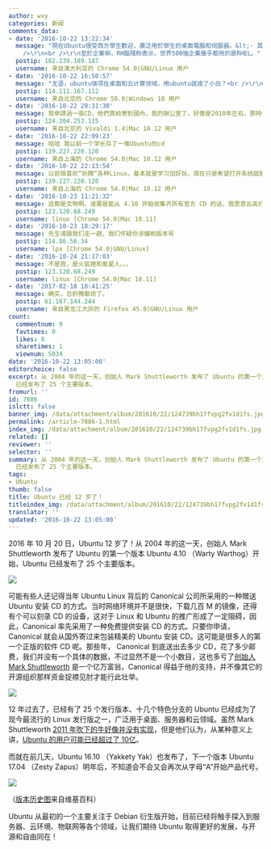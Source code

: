 ```yaml
---
author: wxy
categories: 新闻
comments_data:
- date: '2016-10-22 13:22:34'
  message: "現在Ubuntu很受西方學生歡迎，廣泛用於學生的桌面電腦和伺服器。&lt;- 其實感覺都是小白在用，看到大神一般都是用Arch或者Gentoo的<br
    />\r\n<br />\r\n至於企業嘛，RH腦殘粉表示，世界500強企業幾乎都用的是RHEL。"
  postip: 182.239.189.187
  username: 来自澳大利亚的 Chrome 54.0|GNU/Linux 用户
- date: '2016-10-22 16:50:57'
  message: "无语，ubuntu强项在桌面和云计算领域，用ubuntu就成了小白？<br />\r\n非得花费大量的时间去安装编译一个系统，这才是低手才会做的事，即开即用，即时上手才是王道，安装编译一个桌面linux系统在我看来并不能说明有多屌。"
  postip: 114.111.167.112
  username: 来自北京的 Chrome 50.0|Windows 10 用户
- date: '2016-10-22 20:31:30'
  message: 我申請過一張CD，他們真給寄到國內，我的辦公室了，好像是2010年左右，那時候Adobe PDF Reader還官方支持Linux。不過後來有兩次，我的系統崩潰了，從此就鎖定Debian和openSUSE，不過後來，16.04LTS我又裝上玩了玩，回憶了一下從前的記憶～
  postip: 124.204.253.115
  username: 来自北京的 Vivaldi 1.4|Mac 10.12 用户
- date: '2016-10-22 22:09:23'
  message: 哈哈 我以前一个学长存了一堆Ubuntu的cd
  postip: 139.227.220.120
  username: 来自上海的 Chrome 54.0|Mac 10.12 用户
- date: '2016-10-22 22:13:54'
  message: 以前很喜欢“折腾”各种Linux，基本就是学习加好玩，现在只是希望打开系统就能直接去做要做的事了，而不是花一堆时间弄好配置然后在进入正题，我主要用来做开发，不是做运维，而且运维也更希望自动化会方便点。这一点上基本上一个正常的Linux发型版都允许你去写脚本做配置，arch能做rh能做，Ubuntu也能做，一样的吧。
  postip: 139.227.220.120
  username: 来自上海的 Chrome 54.0|Mac 10.12 用户
- date: '2016-10-23 11:21:32'
  message: 这都是文物啊，谁要是能从 4.10 开始收集齐所有官方 CD 的话，我愿意出高价收过来~
  postip: 123.120.68.249
  username: linux [Chrome 54.0|Mac 10.11]
- date: '2016-10-23 18:29:17'
  message: 先生请跟我们走一趟，我们怀疑你涉嫌刷版本号
  postip: 114.86.56.34
  username: lpx [Chrome 54.0|GNU/Linux]
- date: '2016-10-24 21:17:03'
  message: 不是我，是火狐狸和氪星人。。。
  postip: 123.120.68.249
  username: linux [Chrome 54.0|Mac 10.11]
- date: '2017-02-18 18:41:25'
  message: 确实，总折腾都烦了。
  postip: 61.167.144.244
  username: 来自黑龙江大庆的 Firefox 45.0|GNU/Linux 用户
count:
  commentnum: 9
  favtimes: 0
  likes: 0
  sharetimes: 1
  viewnum: 5034
date: '2016-10-22 13:05:00'
editorchoice: false
excerpt: 从 2004 年的这一天，创始人 Mark Shuttleworth 发布了 Ubuntu 的第一个版本 Ubuntu 4.10 （Warty Warthog）开始，Ubuntu
  已经发布了 25 个主要版本。
fromurl: ''
id: 7886
islctt: false
banner_img: /data/attachment/album/201610/22/124739bh17fvpg2fv1d1fs.jpg
permalink: /article-7886-1.html
index_img: /data/attachment/album/201610/22/124739bh17fvpg2fv1d1fs.jpg
related: []
reviewer: ''
selector: ''
summary: 从 2004 年的这一天，创始人 Mark Shuttleworth 发布了 Ubuntu 的第一个版本 Ubuntu 4.10 （Warty Warthog）开始，Ubuntu
  已经发布了 25 个主要版本。
tags:
- Ubuntu
thumb: false
title: Ubuntu 已经 12 岁了！
titleindex_img: /data/attachment/album/201610/22/124739bh17fvpg2fv1d1fs.jpg
translator: ''
updated: '2016-10-22 13:05:00'
---
```


2016 年 10 月 20 日，Ubuntu 12 岁了！从 2004 年的这一天，创始人 Mark Shuttleworth 发布了 Ubuntu 的第一个版本 Ubuntu 4.10 （Warty Warthog）开始，Ubuntu 已经发布了 25 个主要版本。


![](/data/attachment/album/201610/22/124739bh17fvpg2fv1d1fs.jpg)


可能有些人还记得当年 Ubuntu Linux 背后的 Canonical 公司所采用的一种赠送 Ubuntu 安装 CD 的方式。当时网络环境并不是很快，下载几百 M 的镜像，还得有个可以刻录 CD 的设备，这对于 Linux 和 Ubuntu 的推广形成了一定阻碍，因此，Canonical 率先采用了一种免费提供安装 CD 的方式。只要你申请，Canonical 就会从国外寄过来包装精美的 Ubuntu 安装 CD。这可能是很多人的第一个正版的软件 CD 呢。那些年， Canonical 到底送出去多少 CD，花了多少邮费，我们并没有一个具体的数据，不过显然不是一个小数目，这也多亏了[创始人 Mark Shuttleworth](/article-7523-1.html) 是一个亿万富翁，Canonical 得益于他的支持，并不像其它的开源组织那样资金捉襟见肘才能行此壮举。


![](/data/attachment/album/201610/22/125854r80c8e3yn88yegp8.jpg)


12 年过去了，已经有了 25 个发行版本、十几个特色分支的 Ubuntu 已经成为了现今最流行的 Linux 发行版之一，广泛用于桌面、服务器和云领域。虽然 Mark Shuttleworth [2011 年吹下的牛好像并没有实现](/article-6773-1.html)，但是他们认为，从某种意义上讲，[Ubuntu 的用户可能已经超过了 10亿](/article-6784-1.html)。


而就在前几天，Ubuntu 16.10 （Yakkety Yak）也发布了，下一个版本 Ubuntu 17.04 （Zesty Zapus）明年后，不知道会不会又会再次从字母“A”开始产品代号。


![](/data/attachment/album/201610/22/130540yee1a9dw7ezbfabh.png)


（[版本历史图](https://en.wikipedia.org/wiki/Ubuntu_version_history)来自维基百科）


Ubuntu 从最初的一个主要关注于 Debian 衍生版开始，目前已经将触手探入到服务器、云环境、物联网等各个领域，让我们期待 Ubuntu 取得更好的发展，与开源和自由同在！